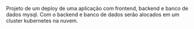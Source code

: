 Projeto de um deploy de uma aplicação com frontend, backend e banco de dados mysql. Com o backend e banco de dados serão alocados em um cluster kubernetes na nuvem.